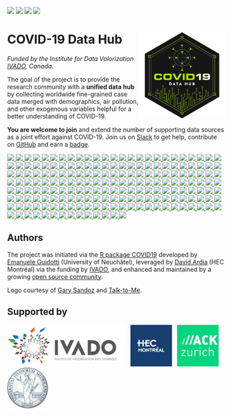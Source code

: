 [![](https://www.r-pkg.org/badges/version/COVID19)](https://cran.r-project.org/package=COVID19) [![](https://www.r-pkg.org/badges/last-release/COVID19)](https://cran.r-project.org/package=COVID19) [![](https://cranlogs.r-pkg.org/badges/grand-total/COVID19)](https://cran.r-project.org/package=COVID19) [![](https://img.shields.io/badge/doi-10.13140/RG.2.2.11649.81763-orange.svg)](https://doi.org/10.13140/RG.2.2.11649.81763)

# COVID-19 Data Hub <img src="man/figures/logo.png" width="200" align="right" />

_Funded by the Institute for Data Valorization [IVADO](https://ivado.ca/en/), Canada._

The goal of the project is to provide the research community with a __unified data hub__ by collecting worldwide fine-grained case data merged with demographics, air pollution, and other exogenous variables helpful for a better understanding of COVID-19.

**You are welcome to join** and extend the number of supporting data sources as a joint effort against COVID-19. Join us on [Slack](https://join.slack.com/t/covid19datahub/shared_invite/zt-dld2grt2-vmso7HkI8yFabW5R_mAZJw) to get help, contribute on [GitHub](https://github.com/covid19datahub/COVID19dev/) and earn a [badge](https://eu.badgr.com/public/badges/MC89IAjTTLGs3geP3xHjRw).

<a href="/iso/AFG.html">
  <img src="https://www.countryflags.io/AF/flat/64.png" style="display:inline-block">
</a><a href="/iso/AGO.html">
  <img src="https://www.countryflags.io/AO/flat/64.png" style="display:inline-block">
</a><a href="/iso/ALB.html">
  <img src="https://www.countryflags.io/AL/flat/64.png" style="display:inline-block">
</a><a href="/iso/AND.html">
  <img src="https://www.countryflags.io/AD/flat/64.png" style="display:inline-block">
</a><a href="/iso/ARE.html">
  <img src="https://www.countryflags.io/AE/flat/64.png" style="display:inline-block">
</a><a href="/iso/ARG.html">
  <img src="https://www.countryflags.io/AR/flat/64.png" style="display:inline-block">
</a><a href="/iso/ARM.html">
  <img src="https://www.countryflags.io/AM/flat/64.png" style="display:inline-block">
</a><a href="/iso/ASM.html">
  <img src="https://www.countryflags.io/AS/flat/64.png" style="display:inline-block">
</a><a href="/iso/ATG.html">
  <img src="https://www.countryflags.io/AG/flat/64.png" style="display:inline-block">
</a><a href="/iso/AUT.html">
  <img src="https://www.countryflags.io/AT/flat/64.png" style="display:inline-block">
</a><a href="/iso/AZE.html">
  <img src="https://www.countryflags.io/AZ/flat/64.png" style="display:inline-block">
</a><a href="/iso/BDI.html">
  <img src="https://www.countryflags.io/BI/flat/64.png" style="display:inline-block">
</a><a href="/iso/BEL.html">
  <img src="https://www.countryflags.io/BE/flat/64.png" style="display:inline-block">
</a><a href="/iso/BEN.html">
  <img src="https://www.countryflags.io/BJ/flat/64.png" style="display:inline-block">
</a><a href="/iso/BFA.html">
  <img src="https://www.countryflags.io/BF/flat/64.png" style="display:inline-block">
</a><a href="/iso/BGD.html">
  <img src="https://www.countryflags.io/BD/flat/64.png" style="display:inline-block">
</a><a href="/iso/BGR.html">
  <img src="https://www.countryflags.io/BG/flat/64.png" style="display:inline-block">
</a><a href="/iso/BHR.html">
  <img src="https://www.countryflags.io/BH/flat/64.png" style="display:inline-block">
</a><a href="/iso/BHS.html">
  <img src="https://www.countryflags.io/BS/flat/64.png" style="display:inline-block">
</a><a href="/iso/BIH.html">
  <img src="https://www.countryflags.io/BA/flat/64.png" style="display:inline-block">
</a><a href="/iso/BLR.html">
  <img src="https://www.countryflags.io/BY/flat/64.png" style="display:inline-block">
</a><a href="/iso/BLZ.html">
  <img src="https://www.countryflags.io/BZ/flat/64.png" style="display:inline-block">
</a><a href="/iso/BMU.html">
  <img src="https://www.countryflags.io/BM/flat/64.png" style="display:inline-block">
</a><a href="/iso/BOL.html">
  <img src="https://www.countryflags.io/BO/flat/64.png" style="display:inline-block">
</a><a href="/iso/BRA.html">
  <img src="https://www.countryflags.io/BR/flat/64.png" style="display:inline-block">
</a><a href="/iso/BRB.html">
  <img src="https://www.countryflags.io/BB/flat/64.png" style="display:inline-block">
</a><a href="/iso/BRN.html">
  <img src="https://www.countryflags.io/BN/flat/64.png" style="display:inline-block">
</a><a href="/iso/BTN.html">
  <img src="https://www.countryflags.io/BT/flat/64.png" style="display:inline-block">
</a><a href="/iso/BWA.html">
  <img src="https://www.countryflags.io/BW/flat/64.png" style="display:inline-block">
</a><a href="/iso/CAF.html">
  <img src="https://www.countryflags.io/CF/flat/64.png" style="display:inline-block">
</a><a href="/iso/CAN.html">
  <img src="https://www.countryflags.io/CA/flat/64.png" style="display:inline-block">
</a><a href="/iso/CHE.html">
  <img src="https://www.countryflags.io/CH/flat/64.png" style="display:inline-block">
</a><a href="/iso/CHL.html">
  <img src="https://www.countryflags.io/CL/flat/64.png" style="display:inline-block">
</a><a href="/iso/CIV.html">
  <img src="https://www.countryflags.io/CI/flat/64.png" style="display:inline-block">
</a><a href="/iso/CMR.html">
  <img src="https://www.countryflags.io/CM/flat/64.png" style="display:inline-block">
</a><a href="/iso/COD.html">
  <img src="https://www.countryflags.io/CD/flat/64.png" style="display:inline-block">
</a><a href="/iso/COG.html">
  <img src="https://www.countryflags.io/CG/flat/64.png" style="display:inline-block">
</a><a href="/iso/COL.html">
  <img src="https://www.countryflags.io/CO/flat/64.png" style="display:inline-block">
</a><a href="/iso/COM.html">
  <img src="https://www.countryflags.io/KM/flat/64.png" style="display:inline-block">
</a><a href="/iso/CPV.html">
  <img src="https://www.countryflags.io/CV/flat/64.png" style="display:inline-block">
</a><a href="/iso/CRI.html">
  <img src="https://www.countryflags.io/CR/flat/64.png" style="display:inline-block">
</a><a href="/iso/CUB.html">
  <img src="https://www.countryflags.io/CU/flat/64.png" style="display:inline-block">
</a><a href="/iso/CYP.html">
  <img src="https://www.countryflags.io/CY/flat/64.png" style="display:inline-block">
</a><a href="/iso/CZE.html">
  <img src="https://www.countryflags.io/CZ/flat/64.png" style="display:inline-block">
</a><a href="/iso/DEU.html">
  <img src="https://www.countryflags.io/DE/flat/64.png" style="display:inline-block">
</a><a href="/iso/DJI.html">
  <img src="https://www.countryflags.io/DJ/flat/64.png" style="display:inline-block">
</a><a href="/iso/DMA.html">
  <img src="https://www.countryflags.io/DM/flat/64.png" style="display:inline-block">
</a><a href="/iso/DNK.html">
  <img src="https://www.countryflags.io/DK/flat/64.png" style="display:inline-block">
</a><a href="/iso/DOM.html">
  <img src="https://www.countryflags.io/DO/flat/64.png" style="display:inline-block">
</a><a href="/iso/DZA.html">
  <img src="https://www.countryflags.io/DZ/flat/64.png" style="display:inline-block">
</a><a href="/iso/ECU.html">
  <img src="https://www.countryflags.io/EC/flat/64.png" style="display:inline-block">
</a><a href="/iso/EGY.html">
  <img src="https://www.countryflags.io/EG/flat/64.png" style="display:inline-block">
</a><a href="/iso/ERI.html">
  <img src="https://www.countryflags.io/ER/flat/64.png" style="display:inline-block">
</a><a href="/iso/ESH.html">
  <img src="https://www.countryflags.io/EH/flat/64.png" style="display:inline-block">
</a><a href="/iso/ESP.html">
  <img src="https://www.countryflags.io/ES/flat/64.png" style="display:inline-block">
</a><a href="/iso/EST.html">
  <img src="https://www.countryflags.io/EE/flat/64.png" style="display:inline-block">
</a><a href="/iso/ETH.html">
  <img src="https://www.countryflags.io/ET/flat/64.png" style="display:inline-block">
</a><a href="/iso/FIN.html">
  <img src="https://www.countryflags.io/FI/flat/64.png" style="display:inline-block">
</a><a href="/iso/FJI.html">
  <img src="https://www.countryflags.io/FJ/flat/64.png" style="display:inline-block">
</a><a href="/iso/FRA.html">
  <img src="https://www.countryflags.io/FR/flat/64.png" style="display:inline-block">
</a><a href="/iso/GAB.html">
  <img src="https://www.countryflags.io/GA/flat/64.png" style="display:inline-block">
</a><a href="/iso/GBR.html">
  <img src="https://www.countryflags.io/GB/flat/64.png" style="display:inline-block">
</a><a href="/iso/GEO.html">
  <img src="https://www.countryflags.io/GE/flat/64.png" style="display:inline-block">
</a><a href="/iso/GHA.html">
  <img src="https://www.countryflags.io/GH/flat/64.png" style="display:inline-block">
</a><a href="/iso/GIN.html">
  <img src="https://www.countryflags.io/GN/flat/64.png" style="display:inline-block">
</a><a href="/iso/GMB.html">
  <img src="https://www.countryflags.io/GM/flat/64.png" style="display:inline-block">
</a><a href="/iso/GNB.html">
  <img src="https://www.countryflags.io/GW/flat/64.png" style="display:inline-block">
</a><a href="/iso/GNQ.html">
  <img src="https://www.countryflags.io/GQ/flat/64.png" style="display:inline-block">
</a><a href="/iso/GRC.html">
  <img src="https://www.countryflags.io/GR/flat/64.png" style="display:inline-block">
</a><a href="/iso/GRD.html">
  <img src="https://www.countryflags.io/GD/flat/64.png" style="display:inline-block">
</a><a href="/iso/GTM.html">
  <img src="https://www.countryflags.io/GT/flat/64.png" style="display:inline-block">
</a><a href="/iso/GUM.html">
  <img src="https://www.countryflags.io/GU/flat/64.png" style="display:inline-block">
</a><a href="/iso/GUY.html">
  <img src="https://www.countryflags.io/GY/flat/64.png" style="display:inline-block">
</a><a href="/iso/HND.html">
  <img src="https://www.countryflags.io/HN/flat/64.png" style="display:inline-block">
</a><a href="/iso/HRV.html">
  <img src="https://www.countryflags.io/HR/flat/64.png" style="display:inline-block">
</a><a href="/iso/HTI.html">
  <img src="https://www.countryflags.io/HT/flat/64.png" style="display:inline-block">
</a><a href="/iso/HUN.html">
  <img src="https://www.countryflags.io/HU/flat/64.png" style="display:inline-block">
</a><a href="/iso/IDN.html">
  <img src="https://www.countryflags.io/ID/flat/64.png" style="display:inline-block">
</a><a href="/iso/IND.html">
  <img src="https://www.countryflags.io/IN/flat/64.png" style="display:inline-block">
</a><a href="/iso/IRL.html">
  <img src="https://www.countryflags.io/IE/flat/64.png" style="display:inline-block">
</a><a href="/iso/IRN.html">
  <img src="https://www.countryflags.io/IR/flat/64.png" style="display:inline-block">
</a><a href="/iso/IRQ.html">
  <img src="https://www.countryflags.io/IQ/flat/64.png" style="display:inline-block">
</a><a href="/iso/ISL.html">
  <img src="https://www.countryflags.io/IS/flat/64.png" style="display:inline-block">
</a><a href="/iso/ISR.html">
  <img src="https://www.countryflags.io/IL/flat/64.png" style="display:inline-block">
</a><a href="/iso/ITA.html">
  <img src="https://www.countryflags.io/IT/flat/64.png" style="display:inline-block">
</a><a href="/iso/JAM.html">
  <img src="https://www.countryflags.io/JM/flat/64.png" style="display:inline-block">
</a><a href="/iso/JOR.html">
  <img src="https://www.countryflags.io/JO/flat/64.png" style="display:inline-block">
</a><a href="/iso/JPN.html">
  <img src="https://www.countryflags.io/JP/flat/64.png" style="display:inline-block">
</a><a href="/iso/KAZ.html">
  <img src="https://www.countryflags.io/KZ/flat/64.png" style="display:inline-block">
</a><a href="/iso/KEN.html">
  <img src="https://www.countryflags.io/KE/flat/64.png" style="display:inline-block">
</a><a href="/iso/KGZ.html">
  <img src="https://www.countryflags.io/KG/flat/64.png" style="display:inline-block">
</a><a href="/iso/KHM.html">
  <img src="https://www.countryflags.io/KH/flat/64.png" style="display:inline-block">
</a><a href="/iso/KNA.html">
  <img src="https://www.countryflags.io/KN/flat/64.png" style="display:inline-block">
</a><a href="/iso/KOR.html">
  <img src="https://www.countryflags.io/KR/flat/64.png" style="display:inline-block">
</a><a href="/iso/KWT.html">
  <img src="https://www.countryflags.io/KW/flat/64.png" style="display:inline-block">
</a><a href="/iso/LAO.html">
  <img src="https://www.countryflags.io/LA/flat/64.png" style="display:inline-block">
</a><a href="/iso/LBN.html">
  <img src="https://www.countryflags.io/LB/flat/64.png" style="display:inline-block">
</a><a href="/iso/LBR.html">
  <img src="https://www.countryflags.io/LR/flat/64.png" style="display:inline-block">
</a><a href="/iso/LBY.html">
  <img src="https://www.countryflags.io/LY/flat/64.png" style="display:inline-block">
</a><a href="/iso/LCA.html">
  <img src="https://www.countryflags.io/LC/flat/64.png" style="display:inline-block">
</a><a href="/iso/LIE.html">
  <img src="https://www.countryflags.io/LI/flat/64.png" style="display:inline-block">
</a><a href="/iso/LKA.html">
  <img src="https://www.countryflags.io/LK/flat/64.png" style="display:inline-block">
</a><a href="/iso/LTU.html">
  <img src="https://www.countryflags.io/LT/flat/64.png" style="display:inline-block">
</a><a href="/iso/LUX.html">
  <img src="https://www.countryflags.io/LU/flat/64.png" style="display:inline-block">
</a><a href="/iso/LVA.html">
  <img src="https://www.countryflags.io/LV/flat/64.png" style="display:inline-block">
</a><a href="/iso/MAR.html">
  <img src="https://www.countryflags.io/MA/flat/64.png" style="display:inline-block">
</a><a href="/iso/MCO.html">
  <img src="https://www.countryflags.io/MC/flat/64.png" style="display:inline-block">
</a><a href="/iso/MDA.html">
  <img src="https://www.countryflags.io/MD/flat/64.png" style="display:inline-block">
</a><a href="/iso/MDG.html">
  <img src="https://www.countryflags.io/MG/flat/64.png" style="display:inline-block">
</a><a href="/iso/MDV.html">
  <img src="https://www.countryflags.io/MV/flat/64.png" style="display:inline-block">
</a><a href="/iso/MEX.html">
  <img src="https://www.countryflags.io/MX/flat/64.png" style="display:inline-block">
</a><a href="/iso/MKD.html">
  <img src="https://www.countryflags.io/MK/flat/64.png" style="display:inline-block">
</a><a href="/iso/MLI.html">
  <img src="https://www.countryflags.io/ML/flat/64.png" style="display:inline-block">
</a><a href="/iso/MLT.html">
  <img src="https://www.countryflags.io/MT/flat/64.png" style="display:inline-block">
</a><a href="/iso/MMR.html">
  <img src="https://www.countryflags.io/MM/flat/64.png" style="display:inline-block">
</a><a href="/iso/MNE.html">
  <img src="https://www.countryflags.io/ME/flat/64.png" style="display:inline-block">
</a><a href="/iso/MNG.html">
  <img src="https://www.countryflags.io/MN/flat/64.png" style="display:inline-block">
</a><a href="/iso/MNP.html">
  <img src="https://www.countryflags.io/MP/flat/64.png" style="display:inline-block">
</a><a href="/iso/MOZ.html">
  <img src="https://www.countryflags.io/MZ/flat/64.png" style="display:inline-block">
</a><a href="/iso/MRT.html">
  <img src="https://www.countryflags.io/MR/flat/64.png" style="display:inline-block">
</a><a href="/iso/MUS.html">
  <img src="https://www.countryflags.io/MU/flat/64.png" style="display:inline-block">
</a><a href="/iso/MWI.html">
  <img src="https://www.countryflags.io/MW/flat/64.png" style="display:inline-block">
</a><a href="/iso/MYS.html">
  <img src="https://www.countryflags.io/MY/flat/64.png" style="display:inline-block">
</a><a href="/iso/NAM.html">
  <img src="https://www.countryflags.io/NA/flat/64.png" style="display:inline-block">
</a><a href="/iso/NER.html">
  <img src="https://www.countryflags.io/NE/flat/64.png" style="display:inline-block">
</a><a href="/iso/NGA.html">
  <img src="https://www.countryflags.io/NG/flat/64.png" style="display:inline-block">
</a><a href="/iso/NIC.html">
  <img src="https://www.countryflags.io/NI/flat/64.png" style="display:inline-block">
</a><a href="/iso/NLD.html">
  <img src="https://www.countryflags.io/NL/flat/64.png" style="display:inline-block">
</a><a href="/iso/NOR.html">
  <img src="https://www.countryflags.io/NO/flat/64.png" style="display:inline-block">
</a><a href="/iso/NPL.html">
  <img src="https://www.countryflags.io/NP/flat/64.png" style="display:inline-block">
</a><a href="/iso/NZL.html">
  <img src="https://www.countryflags.io/NZ/flat/64.png" style="display:inline-block">
</a><a href="/iso/OMN.html">
  <img src="https://www.countryflags.io/OM/flat/64.png" style="display:inline-block">
</a><a href="/iso/PAK.html">
  <img src="https://www.countryflags.io/PK/flat/64.png" style="display:inline-block">
</a><a href="/iso/PAN.html">
  <img src="https://www.countryflags.io/PA/flat/64.png" style="display:inline-block">
</a><a href="/iso/PER.html">
  <img src="https://www.countryflags.io/PE/flat/64.png" style="display:inline-block">
</a><a href="/iso/PHL.html">
  <img src="https://www.countryflags.io/PH/flat/64.png" style="display:inline-block">
</a><a href="/iso/PNG.html">
  <img src="https://www.countryflags.io/PG/flat/64.png" style="display:inline-block">
</a><a href="/iso/POL.html">
  <img src="https://www.countryflags.io/PL/flat/64.png" style="display:inline-block">
</a><a href="/iso/PRI.html">
  <img src="https://www.countryflags.io/PR/flat/64.png" style="display:inline-block">
</a><a href="/iso/PRT.html">
  <img src="https://www.countryflags.io/PT/flat/64.png" style="display:inline-block">
</a><a href="/iso/PRY.html">
  <img src="https://www.countryflags.io/PY/flat/64.png" style="display:inline-block">
</a><a href="/iso/PSE.html">
  <img src="https://www.countryflags.io/PS/flat/64.png" style="display:inline-block">
</a><a href="/iso/QAT.html">
  <img src="https://www.countryflags.io/QA/flat/64.png" style="display:inline-block">
</a><a href="/iso/RKS.html">
  <img src="https://www.countryflags.io/XK/flat/64.png" style="display:inline-block">
</a><a href="/iso/ROU.html">
  <img src="https://www.countryflags.io/RO/flat/64.png" style="display:inline-block">
</a><a href="/iso/RUS.html">
  <img src="https://www.countryflags.io/RU/flat/64.png" style="display:inline-block">
</a><a href="/iso/RWA.html">
  <img src="https://www.countryflags.io/RW/flat/64.png" style="display:inline-block">
</a><a href="/iso/SAU.html">
  <img src="https://www.countryflags.io/SA/flat/64.png" style="display:inline-block">
</a><a href="/iso/SDN.html">
  <img src="https://www.countryflags.io/SD/flat/64.png" style="display:inline-block">
</a><a href="/iso/SEN.html">
  <img src="https://www.countryflags.io/SN/flat/64.png" style="display:inline-block">
</a><a href="/iso/SGP.html">
  <img src="https://www.countryflags.io/SG/flat/64.png" style="display:inline-block">
</a><a href="/iso/SLE.html">
  <img src="https://www.countryflags.io/SL/flat/64.png" style="display:inline-block">
</a><a href="/iso/SLV.html">
  <img src="https://www.countryflags.io/SV/flat/64.png" style="display:inline-block">
</a><a href="/iso/SMR.html">
  <img src="https://www.countryflags.io/SM/flat/64.png" style="display:inline-block">
</a><a href="/iso/SOM.html">
  <img src="https://www.countryflags.io/SO/flat/64.png" style="display:inline-block">
</a><a href="/iso/SRB.html">
  <img src="https://www.countryflags.io/RS/flat/64.png" style="display:inline-block">
</a><a href="/iso/SSD.html">
  <img src="https://www.countryflags.io/SS/flat/64.png" style="display:inline-block">
</a><a href="/iso/STP.html">
  <img src="https://www.countryflags.io/ST/flat/64.png" style="display:inline-block">
</a><a href="/iso/SUR.html">
  <img src="https://www.countryflags.io/SR/flat/64.png" style="display:inline-block">
</a><a href="/iso/SVK.html">
  <img src="https://www.countryflags.io/SK/flat/64.png" style="display:inline-block">
</a><a href="/iso/SVN.html">
  <img src="https://www.countryflags.io/SI/flat/64.png" style="display:inline-block">
</a><a href="/iso/SWE.html">
  <img src="https://www.countryflags.io/SE/flat/64.png" style="display:inline-block">
</a><a href="/iso/SWZ.html">
  <img src="https://www.countryflags.io/SZ/flat/64.png" style="display:inline-block">
</a><a href="/iso/SYC.html">
  <img src="https://www.countryflags.io/SC/flat/64.png" style="display:inline-block">
</a><a href="/iso/SYR.html">
  <img src="https://www.countryflags.io/SY/flat/64.png" style="display:inline-block">
</a><a href="/iso/TCD.html">
  <img src="https://www.countryflags.io/TD/flat/64.png" style="display:inline-block">
</a><a href="/iso/TGO.html">
  <img src="https://www.countryflags.io/TG/flat/64.png" style="display:inline-block">
</a><a href="/iso/THA.html">
  <img src="https://www.countryflags.io/TH/flat/64.png" style="display:inline-block">
</a><a href="/iso/TJK.html">
  <img src="https://www.countryflags.io/TJ/flat/64.png" style="display:inline-block">
</a><a href="/iso/TLS.html">
  <img src="https://www.countryflags.io/TL/flat/64.png" style="display:inline-block">
</a><a href="/iso/TTO.html">
  <img src="https://www.countryflags.io/TT/flat/64.png" style="display:inline-block">
</a><a href="/iso/TUN.html">
  <img src="https://www.countryflags.io/TN/flat/64.png" style="display:inline-block">
</a><a href="/iso/TUR.html">
  <img src="https://www.countryflags.io/TR/flat/64.png" style="display:inline-block">
</a><a href="/iso/TWN.html">
  <img src="https://www.countryflags.io/TW/flat/64.png" style="display:inline-block">
</a><a href="/iso/TZA.html">
  <img src="https://www.countryflags.io/TZ/flat/64.png" style="display:inline-block">
</a><a href="/iso/UGA.html">
  <img src="https://www.countryflags.io/UG/flat/64.png" style="display:inline-block">
</a><a href="/iso/UKR.html">
  <img src="https://www.countryflags.io/UA/flat/64.png" style="display:inline-block">
</a><a href="/iso/URY.html">
  <img src="https://www.countryflags.io/UY/flat/64.png" style="display:inline-block">
</a><a href="/iso/USA.html">
  <img src="https://www.countryflags.io/US/flat/64.png" style="display:inline-block">
</a><a href="/iso/UZB.html">
  <img src="https://www.countryflags.io/UZ/flat/64.png" style="display:inline-block">
</a><a href="/iso/VAT.html">
  <img src="https://www.countryflags.io/VA/flat/64.png" style="display:inline-block">
</a><a href="/iso/VCT.html">
  <img src="https://www.countryflags.io/VC/flat/64.png" style="display:inline-block">
</a><a href="/iso/VEN.html">
  <img src="https://www.countryflags.io/VE/flat/64.png" style="display:inline-block">
</a><a href="/iso/VIR.html">
  <img src="https://www.countryflags.io/VI/flat/64.png" style="display:inline-block">
</a><a href="/iso/VNM.html">
  <img src="https://www.countryflags.io/VN/flat/64.png" style="display:inline-block">
</a><a href="/iso/YEM.html">
  <img src="https://www.countryflags.io/YE/flat/64.png" style="display:inline-block">
</a><a href="/iso/ZAF.html">
  <img src="https://www.countryflags.io/ZA/flat/64.png" style="display:inline-block">
</a><a href="/iso/ZMB.html">
  <img src="https://www.countryflags.io/ZM/flat/64.png" style="display:inline-block">
</a><a href="/iso/ZWE.html">
  <img src="https://www.countryflags.io/ZW/flat/64.png" style="display:inline-block">
</a>

## Authors

The project was initiated via the [R package COVID19](https://CRAN.R-project.org/package=COVID19) developed by [Emanuele Guidotti](https://guidotti.dev/) (University of Neuchâtel), leveraged by [David Ardia](https://ardiad.github.io/website/) (HEC Montréal) via the funding by [IVADO](https://ivado.ca/en/), and enhanced and maintained by a growing [open source community](https://github.com/covid19datahub/COVID19dev/graphs/contributors).

Logo courtesy of [Gary Sandoz](http://www.garysandoz.ch/index.html) and [Talk-to-Me](https://www.talk-to-me.ch/).

## Supported by

<img height="96" src="man/figures/ivado.png" alt="IVADO" style="margin-right:8px"/>
<img height="96" src="man/figures/hec-montreal.jpg" alt="HEC Montréal" style="display:inline-block;margin-right:8px" />
<img height="96" src="man/figures/hackzurich.jpeg" alt="Hack Zurich" style="display:inline-block;margin-right:8px" />
<img height="96" src="man/figures/unimi.jpg" alt="Università degli Studi di Milano" style="display:inline-block;margin-right:8px" />
